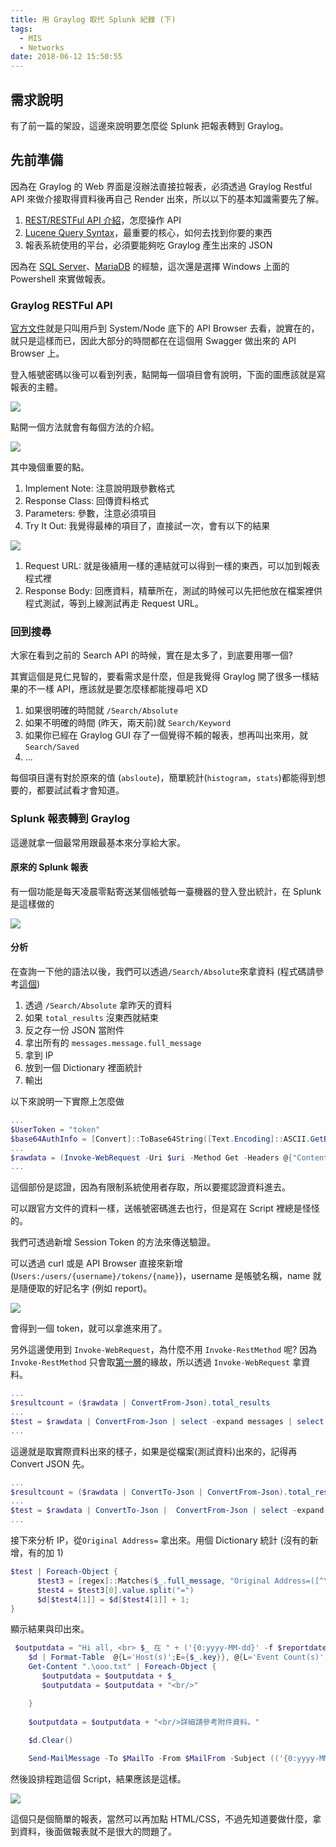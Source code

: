```yaml
---
title: 用 Graylog 取代 Splunk 紀錄 (下)
tags:
  - MIS
  - Networks
date: 2018-06-12 15:50:55
---
```


## 需求說明
有了前一篇的架設，這邊來說明要怎麼從 Splunk 把報表轉到 Graylog。


##  先前準備
因為在 Graylog 的 Web 界面是沒辦法直接拉報表，必須透過 Graylog Restful API 來做介接取得資料後再自己 Render 出來，所以以下的基本知識需要先了解。

1. [REST/RESTFul API 介紹](https://ithelp.ithome.com.tw/users/20091343/ironman/762)，怎麼操作 API
2. [Lucene Query Syntax](https://blog.csdn.net/caisini_vc/article/details/53377756)，最重要的核心，如何去找到你要的東西
3. 報表系統使用的平台，必須要能夠吃 Graylog 產生出來的 JSON

因為在 [SQL Server](https://github.com/sujunmin/SQLServerTraceFileParser)、[MariaDB](https://github.com/sujunmin/MariaDBDailyCheckScripts) 的經驗，這次還是選擇 Windows 上面的 Powershell 來實做報表。


### Graylog RESTFul API
[官方文件](http://docs.graylog.org/en/2.4/pages/configuration/rest_api.html)就是只叫用戶到 System/Node 底下的 API Browser 去看，說實在的，就只是這樣而已，因此大部分的時間都在在這個用 Swagger 做出來的 API Browser 上。

登入帳號密碼以後可以看到列表，點開每一個項目會有說明，下面的圖應該就是寫報表的主體。

![](https://raw.githubusercontent.com/sujunmin/sujunmin.github.com/master/test/graylog_3.png)

點開一個方法就會有每個方法的介紹。

![](https://raw.githubusercontent.com/sujunmin/sujunmin.github.com/master/test/graylog_4.png)

其中幾個重要的點。

1. Implement Note: 注意說明跟參數格式
2. Response Class: 回傳資料格式
3. Parameters: 參數，注意必須項目
4. Try It Out: 我覺得最棒的項目了，直接試一次，會有以下的結果

![](https://raw.githubusercontent.com/sujunmin/sujunmin.github.com/master/test/graylog_5.png)

1. Request URL: 就是後續用一樣的連結就可以得到一樣的東西，可以加到報表程式裡
2. Response Body: 回應資料，精華所在，測試的時候可以先把他放在檔案裡供程式測試，等到上線測試再走 Request URL。

### 回到搜尋
大家在看到之前的 Search API 的時候，實在是太多了，到底要用哪一個?

其實這個是見仁見智的，要看需求是什麼，但是我覺得 Graylog 開了很多一樣結果的不一樣 API，應該就是要怎麼樣都能搜尋吧 XD

1. 如果很明確的時間就 `/Search/Absolute`
2. 如果不明確的時間 (昨天，兩天前)就 `Search/Keyword`
3. 如果你已經在 Graylog GUI 存了一個覺得不賴的報表，想再叫出來用，就 `Search/Saved`
4. ...

每個項目還有對於原來的值 (`absloute`)，簡單統計(`histogram`，`stats`)都能得到想要的，都要試試看才會知道。

###  Splunk 報表轉到 Graylog
這邊就拿一個最常用跟最基本來分享給大家。

#### 原來的 Splunk 報表
有一個功能是每天凌晨零點寄送某個帳號每一臺機器的登入登出統計，在 Splunk 是這樣做的

![](https://raw.githubusercontent.com/sujunmin/sujunmin.github.com/master/test/graylog_6.jpg)

#### 分析

在查詢一下他的語法以後，我們可以透過`/Search/Absolute`來拿資料 (程式碼請參考[這個](https://gist.github.com/sujunmin/d606bfdfd17e7207eaef48dd0cc66d54))

1. 透過 `/Search/Absolute` 拿昨天的資料
2. 如果 `total_results` 沒東西就結束
3. 反之存一份 JSON 當附件
4. 拿出所有的 `messages.message.full_message`
5. 拿到 IP
6. 放到一個 Dictionary 裡面統計
7. 輸出

以下來說明一下實際上怎麼做

```powershell
...
$UserToken = "token"
$base64AuthInfo = [Convert]::ToBase64String([Text.Encoding]::ASCII.GetBytes(("{0}:token" -f $UserToken)))
...
$rawdata = (Invoke-WebRequest -Uri $uri -Method Get -Headers @{"Content-Type"="application/json";"Authorization" = ("Basic {0}" -f $base64AuthInfo)}).Content
...
```

這個部份是認證，因為有限制系統使用者存取，所以要擺認證資料進去。

可以跟官方文件的資料一樣，送帳號密碼進去也行，但是寫在 Script 裡總是怪怪的。

我們可透過新增 Session Token 的方法來傳送驗證。

可以透過 curl 或是 API Browser 直接來新增 (`Users:/users/{username}/tokens/{name}`)，username 是帳號名稱，name 就是隨便取的好記名字 (例如 report)。

![](https://raw.githubusercontent.com/sujunmin/sujunmin.github.com/master/test/graylog_7.png)

會得到一個 token，就可以拿進來用了。

另外這邊使用到 `Invoke-WebRequest`，為什麼不用 `Invoke-RestMethod` 呢? 因為 `Invoke-RestMethod` 只會取[第一層](https://stackoverflow.com/questions/42889221/invoke-restmethod-in-powershell-only-returning-inner-entry-elements-and-not-feed)的緣故，所以透過 `Invoke-WebRequest` 拿資料。

```powershell
...
$resultcount = ($rawdata | ConvertFrom-Json).total_results
...
$test = $rawdata | ConvertFrom-Json | select -expand messages | select -expand message | select full_message
...
```

這邊就是取實際資料出來的樣子，如果是從檔案(測試資料)出來的，記得再 Convert JSON 先。

```powershell
...
$resultcount = ($rawdata | ConvertTo-Json | ConvertFrom-Json).total_results
...
$test = $rawdata | ConvertTo-Json |  ConvertFrom-Json | select -expand messages | select -expand message | select full_message
...
```

接下來分析 IP，從`Original Address=` 拿出來。用個 Dictionary 統計 (沒有的新增，有的加 1)
```powershell
$test | Foreach-Object {
      $test3 = [regex]::Matches($_.full_message, "Original Address=([^\s]+)")
      $test4 = $test3[0].value.split("=")
      $d[$test4[1]] = $d[$test4[1]] + 1;
}
```

顯示結果與印出來。

```powershell
 $outputdata = "Hi all, <br> $_ 在 " + ('{0:yyyy-MM-dd}' -f $reportdate) + " 事件數量紀錄如下<br/>" 
    $d | Format-Table  @{L='Host(s)';E={$_.key}}, @{L='Event Count(s)';E={$_.value}} -auto | out-file ".\ooo.txt"
    Get-Content ".\ooo.txt" | Foreach-Object {
       $outputdata = $outputdata + $_
       $outputdata = $outputdata + "<br/>"

    }
   
    $outputdata = $outputdata + "<br/>詳細請參考附件資料。"
    
    $d.Clear()

    Send-MailMessage -To $MailTo -From $MailFrom -Subject (('{0:yyyy-MM-dd}' -f $reportdate) + " $_ 事件紀錄統計") -Body "$outputdata" -BodyAsHtml -SmtpServer $MailServer -Encoding ([System.Text.Encoding]::UTF8) -Attachments ".\$_.log"

```

然後設排程跑這個 Script，結果應該是這樣。

![](https://raw.githubusercontent.com/sujunmin/sujunmin.github.com/master/test/graylog_8.jpg)

這個只是個簡單的報表，當然可以再加點 HTML/CSS，不過先知道要做什麼，拿到資料，後面做報表就不是很大的問題了。


